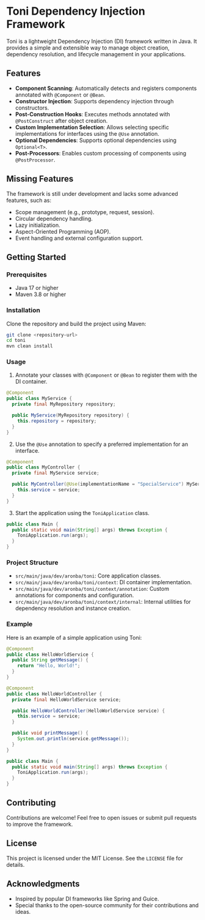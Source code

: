 # Toni Dependency Injection Framework

Toni is a lightweight Dependency Injection (DI) framework written in Java. It provides a simple and extensible way to manage object creation, dependency resolution, and lifecycle management in your applications.

## Features

- **Component Scanning**: Automatically detects and registers components annotated with `@Component` or `@Bean`.
- **Constructor Injection**: Supports dependency injection through constructors.
- **Post-Construction Hooks**: Executes methods annotated with `@PostConstruct` after object creation.
- **Custom Implementation Selection**: Allows selecting specific implementations for interfaces using the `@Use` annotation.
- **Optional Dependencies**: Supports optional dependencies using `Optional<T>`.
- **Post-Processors**: Enables custom processing of components using `@PostProcessor`.

## Missing Features

The framework is still under development and lacks some advanced features, such as:
- Scope management (e.g., prototype, request, session).
- Circular dependency handling.
- Lazy initialization.
- Aspect-Oriented Programming (AOP).
- Event handling and external configuration support.

## Getting Started

### Prerequisites

- Java 17 or higher
- Maven 3.8 or higher

### Installation

Clone the repository and build the project using Maven:

```bash
git clone <repository-url>
cd toni
mvn clean install
```

### Usage

1. Annotate your classes with `@Component` or `@Bean` to register them with the DI container.

```java
@Component
public class MyService {
  private final MyRepository repository;

  public MyService(MyRepository repository) {
    this.repository = repository;
  }
}
```

2. Use the `@Use` annotation to specify a preferred implementation for an interface.

```java
@Component
public class MyController {
  private final MyService service;

  public MyController(@Use(implementationName = "SpecialService") MyService service) {
    this.service = service;
  }
}
```

3. Start the application using the `ToniApplication` class.

```java
public class Main {
  public static void main(String[] args) throws Exception {
    ToniApplication.run(args);
  }
}
```

### Project Structure

- `src/main/java/dev/aronba/toni`: Core application classes.
- `src/main/java/dev/aronba/toni/context`: DI container implementation.
- `src/main/java/dev/aronba/toni/context/annotation`: Custom annotations for components and configuration.
- `src/main/java/dev/aronba/toni/context/internal`: Internal utilities for dependency resolution and instance creation.

### Example

Here is an example of a simple application using Toni:

```java
@Component
public class HelloWorldService {
  public String getMessage() {
    return "Hello, World!";
  }
}

@Component
public class HelloWorldController {
  private final HelloWorldService service;

  public HelloWorldController(HelloWorldService service) {
    this.service = service;
  }

  public void printMessage() {
    System.out.println(service.getMessage());
  }
}

public class Main {
  public static void main(String[] args) throws Exception {
    ToniApplication.run(args);
  }
}
```

## Contributing

Contributions are welcome! Feel free to open issues or submit pull requests to improve the framework.

## License

This project is licensed under the MIT License. See the `LICENSE` file for details.

## Acknowledgments

- Inspired by popular DI frameworks like Spring and Guice.
- Special thanks to the open-source community for their contributions and ideas.
